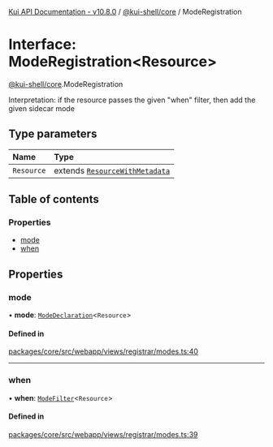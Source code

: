 [Kui API Documentation - v10.8.0](../README.md) / [@kui-shell/core](../modules/kui_shell_core.md) / ModeRegistration

# Interface: ModeRegistration<Resource\>

[@kui-shell/core](../modules/kui_shell_core.md).ModeRegistration

Interpretation: if the resource passes the given "when" filter,
then add the given sidecar mode

## Type parameters

| Name       | Type                                                                     |
| :--------- | :----------------------------------------------------------------------- |
| `Resource` | extends [`ResourceWithMetadata`](kui_shell_core.ResourceWithMetadata.md) |

## Table of contents

### Properties

- [mode](kui_shell_core.ModeRegistration.md#mode)
- [when](kui_shell_core.ModeRegistration.md#when)

## Properties

### mode

• **mode**: [`ModeDeclaration`](../modules/kui_shell_core.md#modedeclaration)<`Resource`\>

#### Defined in

[packages/core/src/webapp/views/registrar/modes.ts:40](https://github.com/kubernetes-sigs/kui/blob/kui/packages/core/src/webapp/views/registrar/modes.ts#L40)

---

### when

• **when**: [`ModeFilter`](../modules/kui_shell_core.md#modefilter)<`Resource`\>

#### Defined in

[packages/core/src/webapp/views/registrar/modes.ts:39](https://github.com/kubernetes-sigs/kui/blob/kui/packages/core/src/webapp/views/registrar/modes.ts#L39)
